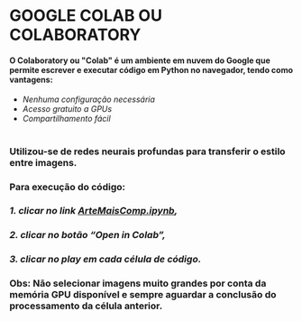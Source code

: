 #  **GOOGLE COLAB OU COLABORATORY**
####	 O Colaboratory ou "Colab" é um ambiente em nuvem do Google  que permite escrever e executar código em Python no navegador, tendo como vantagens:
 
 -  *Nenhuma configuração necessária*
 -  *Acesso gratuito a GPUs*
 - *Compartilhamento fácil*
#
###	Utilizou-se de redes neurais profundas para transferir o estilo entre imagens. 
###	Para execução do código: 
### *1. clicar no link [**ArteMaisComp.ipynb**](https://github.com/KinsleyDavis/ArtMaisComp/blob/main/ArteMaisComp.ipynb),* 
### *2. clicar no botão “Open in Colab”,* 
### *3. clicar no play em cada célula de código.*
### Obs: Não selecionar imagens muito grandes por conta da memória GPU disponível e sempre aguardar a conclusão do processamento da célula anterior.


